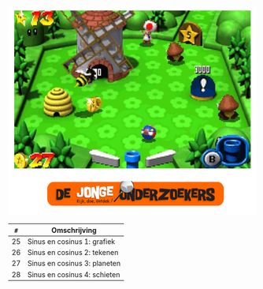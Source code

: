 ![Boek 7: sinus en cosinus](Voorpagina7.png)

`#`|Omschrijving
---|---
25|Sinus en cosinus 1: grafiek
26|Sinus en cosinus 2: tekenen
27|Sinus en cosinus 3: planeten
28|Sinus en cosinus 4: schieten